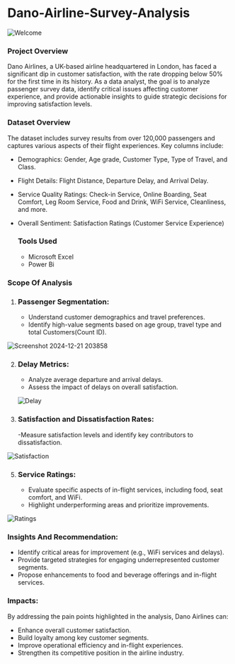 # Dano-Airline-Survey-Analysis
![Welcome](https://github.com/user-attachments/assets/f5212ced-09ce-4440-9919-c027ec9f7cfa)


### Project Overview
Dano Airlines, a UK-based airline headquartered in London, has faced a significant dip in customer satisfaction, with the rate dropping below 50% for the first time in its history. As a data analyst, the goal is to analyze passenger survey data, identify critical issues affecting customer experience, and provide actionable insights to guide strategic decisions for improving satisfaction levels.

### Dataset Overview
The dataset includes survey results from over 120,000 passengers and captures various aspects of their flight experiences. Key columns include:
- Demographics: Gender, Age grade, Customer Type, Type of Travel, and Class.
- Flight Details: Flight Distance, Departure Delay, and Arrival Delay.
- Service Quality Ratings: Check-in Service, Online Boarding, Seat Comfort, Leg Room Service, Food and Drink, WiFi Service, Cleanliness, and more.
- Overall Sentiment: Satisfaction Ratings (Customer Service Experience)

  ### Tools Used
  - Microsoft Excel
  - Power Bi

### Scope Of Analysis
1) ### Passenger Segmentation:
   - Understand customer demographics and travel preferences.
   - Identify high-value segments based on age group, travel type and total Customers(Count ID).
     
![Screenshot 2024-12-21 203858](https://github.com/user-attachments/assets/7df7086d-23ea-4e22-9a20-97538018b701)

2) ### Delay Metrics:
   - Analyze average departure and arrival delays.
   - Assess the impact of delays on overall satisfaction.

   ![Delay](https://github.com/user-attachments/assets/ae6d0e75-24f7-48d9-8519-454d26303ccc)


3) ### Satisfaction and Dissatisfaction Rates:
   -Measure satisfaction levels and identify key contributors to dissatisfaction.
   
 ![Satisfaction](https://github.com/user-attachments/assets/2639bd22-dd1f-45dc-bcf9-15168332a6e9)

5) ### Service Ratings:
   - Evaluate specific aspects of in-flight services, including food, seat comfort, and WiFi.
   - Highlight underperforming areas and prioritize improvements.
     
  ![Ratings](https://github.com/user-attachments/assets/63932745-f274-490e-9a57-37ef93d7867a)

### Insights And Recommendation:
- Identify critical areas for improvement (e.g., WiFi services and delays).
- Provide targeted strategies for engaging underrepresented customer segments.
- Propose enhancements to food and beverage offerings and in-flight services.

### Impacts: 
By addressing the pain points highlighted in the analysis, Dano Airlines can:
- Enhance overall customer satisfaction.
- Build loyalty among key customer segments.
- Improve operational efficiency and in-flight experiences.
- Strengthen its competitive position in the airline industry.

